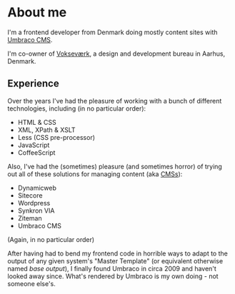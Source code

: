 <data data-slug="who"></data>

# About me

I'm a frontend developer from Denmark doing mostly content sites with [Umbraco CMS][UMB].

I'm co-owner of [Vokseværk][VV], a design and development bureau in Aarhus, Denmark.

## Experience

Over the years I've had the pleasure of working with a bunch of different technologies, including (in no particular order):

* HTML & CSS
* XML, XPath & XSLT
* Less (CSS pre-processor)
* JavaScript
* CoffeeScript

Also, I've had the (sometimes) pleasure (and sometimes horror) of trying out all of these solutions for managing content (aka [CMSs][PLURALIZE]):

* Dynamicweb
* Sitecore
* Wordpress
* Synkron VIA
* Ziteman
* Umbraco CMS

(Again, in no particular order)

After having had to bend my frontend code in horrible ways to adapt to the output of any given system's "Master Template" (or equivalent otherwise named *base output*), I finally found Umbraco in circa 2009 and haven't looked away since. What's rendered by Umbraco is my own doing - not someone else's.


[UMB]: https://umbraco.com
[VV]: https://vokseverk.dk
[PLURALIZE]: https://painintheenglish.com/case/333
